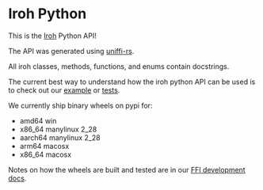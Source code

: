 # Iroh Python

This is the [Iroh](https://github.com/n0-computer/iroh) Python API!

The API was generated using [uniffi-rs](https://github.com/mozilla/uniffi-rs).

All iroh classes, methods, functions, and enums contain docstrings.

The current best way to understand how the iroh python API can be used is to check out our 
[example](https://github.com/n0-computer/iroh-ffi/blob/main/python/main.py) or [tests](https://github.com/n0-computer/iroh-ffi/tree/main/python).

We currently ship binary wheels on pypi for:
- amd64 win
- x86_64 manylinux 2_28
- aarch64 manylinux 2_28
- arm64 macosx
- x86_64 macosx

Notes on how the wheels are built and tested are in our [FFI development docs](https://github.com/n0-computer/iroh-ffi/blob/main/DEVELOPERS.md#python).
